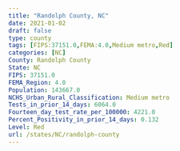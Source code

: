 ```yaml
---
title: "Randolph County, NC"
date: 2021-01-02
draft: false
type: county
tags: [FIPS:37151.0,FEMA:4.0,Medium metro,Red]
categories: [NC]
County: Randolph County
State: NC
FIPS: 37151.0
FEMA_Region: 4.0
Population: 143667.0
NCHS_Urban_Rural_Classification: Medium metro
Tests_in_prior_14_days: 6064.0
Fourteen_day_test_rate_per_100000: 4221.0
Percent_Positivity_in_prior_14_days: 0.132
Level: Red
url: /states/NC/randolph-county
---
```



